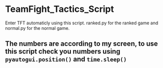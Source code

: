 # TeamFight_Tactics_Script
Enter TFT automaticly using this script.
ranked.py for the ranked game and normal.py for the normal game.

## The numbers are according to my screen, to use this script check you numbers using ```pyautogui.position()``` and ```time.sleep()```
